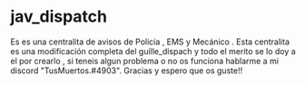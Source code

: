 # jav_dispatch
Es es una centralita de avisos de Policía , EMS y Mecánico . Esta centralita es una modificación completa del guille_dispach y todo el merito se lo doy a el por crearlo , si teneis algun  problema o no os funciona hablarme a mi discord "TusMuertos.#4903". Gracias y espero que os guste!!
